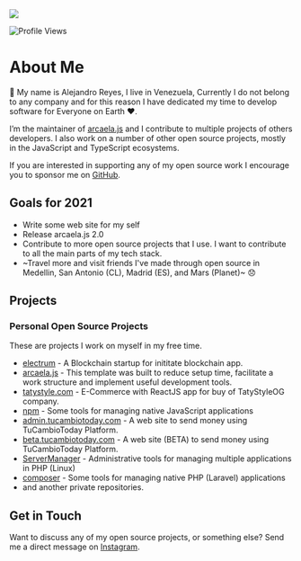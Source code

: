 
<img src="https://github-readme-stats.vercel.app/api?username=arcaela&show_icons=true&title_color=f0f6fb&icon_color=56d364&text_color=c8d1d9&bg_color=0f1218&count_private=true&include_all_commits=true&layout=compact">

![Profile Views](https://komarev.com/ghpvc/?username=arcaela&style=flat-square&label=PROFILE+VIEWS)


# About Me

👋 My name is Alejandro Reyes, I live in Venezuela,
Currently I do not belong to any company and for this reason I have dedicated my time to develop software for Everyone on Earth ♥.

I’m the maintainer of [arcaela.js](https://github.com/arcaela/arcaela) and I contribute to multiple projects of others developers.
I also work on a number of other open source projects, mostly in the JavaScript and TypeScript ecosystems.

If you are interested in supporting any of my open source work I encourage you to sponsor me on [GitHub](https://github.com/sponsors/arcaela).

## Goals for 2021

- Write some web site for my self
- Release arcaela.js 2.0
- Contribute to more open source projects that I use. I want to contribute to all the main parts of my tech stack.
- ~Travel more and visit friends I've made through open source in Medellin, San Antonio (CL),  Madrid (ES), and Mars (Planet)~ 😞

## Projects

### Personal Open Source Projects

These are projects I work on myself in my free time.

- [electrum](https://github.com/arcaela/electrum) - A Blockchain startup for inititate blockchain app.
- [arcaela.js](https://github.com/arcaela/arcaela) - This template was built to reduce setup time, facilitate a work structure and implement useful development tools.
- [tatystyle.com](https://github.com/arcaela/tatystyle.com) - E-Commerce with ReactJS app for buy of TatyStyleOG company.
- [npm](https://github.com/arcaela/npm) - Some tools for managing native JavaScript applications
- [admin.tucambiotoday.com](https://github.com/arcaela/admin.tucambiotoday.com) - A web site to send money using TuCambioToday Platform.
- [beta.tucambiotoday.com](https://github.com/arcaela/beta.tucambiotoday.com) - A web site (BETA) to send money using TuCambioToday Platform.
- [ServerManager](https://github.com/arcaela/ServerManager) - Administrative tools for managing multiple applications in PHP (Linux)
- [composer](https://github.com/arcaela/composer) - Some tools for managing native PHP (Laravel) applications
- and another private repositories.

## Get in Touch

Want to discuss any of my open source projects, or something else? Send me a direct message on [Instagram](https://instagram.com/arcaelas).